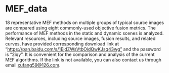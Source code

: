 # MEF_data
18 representative MEF methods on multiple groups of typical source images are compared using eight commonly-used objective fusion metrics. The performance of MEF methods in the static and dynamic scenes is analyzed. Relevant resources, including source images, fusion results, and related curves, have provided corresponding download link at “https://pan.baidu.com/s/1EjdZWsVtbOidQwKJsq43wg” and the password is “2iqy”. It is convenient for the comparison and analysis of the current MEF algorithms. If the link is not available, you can also contact us through email xufang59@126.com.
